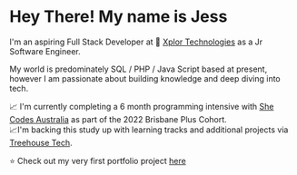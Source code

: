 # Hey There! My name is Jess

I'm an aspiring Full Stack Developer at :rocket: [Xplor Technologies](https://www.xplortechnologies.com/au) as a Jr Software Engineer. 

My world is predominately SQL / PHP / Java Script based at present, however I am passionate about building knowledge and deep diving into tech. 

:chart_with_upwards_trend: I'm currently completing a 6 month programming intensive with [She Codes Australia](https://shecodes.com.au/) as part of the 2022 Brisbane Plus Cohort.<br> 
:chart_with_upwards_trend:I'm backing this study up with learning tracks and additional projects via [Treehouse Tech](https://teamtreehouse.com/home).<br>

                                                             
:star: Check out my very first portfolio project [here](https://jvdbne.github.io/)


